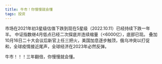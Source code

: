 ```yaml
---
title: 牛市！你慢慢就会懂
tags: 投资
---
```


市场在2021年初3星级估值下跌到现在5星级（2022.10.11）已经持续下跌一年半。
中证指数继4月低点已经二次探底并连续缩量（<6000亿），底部已现。
叠加10月16日二十大会议后新官上任三把火，美国加息逐步触顶，俄乌冲突以打促和，全球疫情接近尾声，全球经济在2023年必然反弹。

牛市！！！三年翻倍，你慢慢就会懂。
